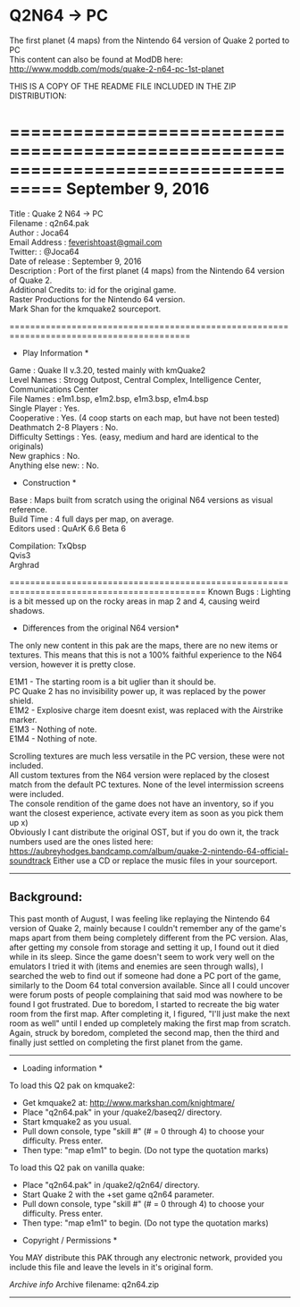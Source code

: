 # Q2N64 -> PC
The first planet (4 maps) from the Nintendo 64 version of Quake 2 ported to PC<br>
This content can also be found at ModDB here: http://www.moddb.com/mods/quake-2-n64-pc-1st-planet


THIS IS A COPY OF THE README FILE INCLUDED IN THE ZIP DISTRIBUTION:

===================================================================================
September 9, 2016
===================================================================================

Title                   : Quake 2 N64 -> PC<br>
Filename                : q2n64.pak <br>
Author                  : Joca64 <br>
Email Address           : feverishtoast@gmail.com <br>
Twitter:		: @Joca64 <br>
Date of release		: September 9, 2016 <br>
Description		: Port of the first planet (4 maps) from the Nintendo 64 version of Quake 2. <br>
Additional Credits to:	id for the original game.<br>
			Raster Productions for the Nintendo 64 version.<br>
			Mark Shan for the kmquake2 sourceport.<br>
			

=========================================================================================

* Play Information *

Game			: Quake II v.3.20, tested mainly with kmQuake2 <br>
Level Names      	: Strogg Outpost, Central Complex, Intelligence Center, Communications Center<br>
File Names		: e1m1.bsp, e1m2.bsp, e1m3.bsp, e1m4.bsp<br>
Single Player           : Yes.<br>
Cooperative 		: Yes. (4 coop starts on each map, but have not been tested)<br>
Deathmatch 2-8 Players  : No.<br>
Difficulty Settings     : Yes. (easy, medium and hard are identical to the originals)<br>
New graphics		: No.<br>
Anything else new:	: No.<br>

* Construction *

Base            : Maps built from scratch using the original N64 versions as visual reference.<br>
Build Time      : 4 full days per map, on average.<br>
Editors used    : QuArK 6.6 Beta 6<br>
		   	  

Compilation:	TxQbsp<br>
		Qvis3<br>
		Arghrad<br>

		
============================================================================================
Known Bugs      : Lighting is a bit messed up on the rocky areas in map 2 and 4, causing weird shadows.


* Differences from the original N64 version*

The only new content in this pak are the maps, there are no new items or textures. This means that this is not a 100% faithful experience to the N64 version, however it is pretty close.

E1M1 -	The starting room is a bit uglier than it should be.<br>
	PC Quake 2 has no invisibility power up, it was replaced by the power shield.<br>
E1M2 -	Explosive charge item doesnt exist, was replaced with the Airstrike marker.<br>
E1M3 -	Nothing of note.<br>
E1M4 -	Nothing of note.<br>

Scrolling textures are much less versatile in the PC version, these were not included.<br>
All custom textures from the N64 version were replaced by the closest match from the default PC textures. None of the level intermission screens were included.<br>
The console rendition of the game does not have an inventory, so if you want the closest experience, activate every item as soon as you pick them up x)<br>
Obviously I cant distribute the original OST, but if you do own it, the track numbers used are the ones listed here: https://aubreyhodges.bandcamp.com/album/quake-2-nintendo-64-official-soundtrack Either use a CD or replace the music files in your sourceport.<br>


--------------------------------------------------------------
Background:
--------------------------------------------------------------
This past month of August, I was feeling like replaying the Nintendo 64 version of Quake 2, mainly 
because I couldn't remember any of the game's maps apart from them being completely different
from the PC version. Alas, after getting my console from storage and setting it up, I found out
it died while in its sleep. Since the game doesn't seem to work very well on the emulators I tried it
with (items and enemies are seen through walls), I searched the web to find out if someone had done a PC
port of the game, similarly to the Doom 64 total conversion available. Since all I could uncover were
forum posts of people complaining that said mod was nowhere to be found I got frustrated.
Due to boredom, I started to recreate the big water room from the first map. After completing
it, I figured, "I'll just make the next room as well" until I ended up completely making the
first map from scratch. Again, struck by boredom, completed the second map, then the third and 
finally just settled on completing the first planet from the game.

--------------------------------------------------------------

* Loading information *

To load this Q2 pak on kmquake2:
- Get kmquake2 at: http://www.markshan.com/knightmare/
- Place "q2n64.pak" in your /quake2/baseq2/ directory.
- Start kmquake2 as you usual.
- Pull down console, type "skill #" (# = 0 through 4) to choose your difficulty. Press enter.
- Then type: "map e1m1" to begin.
(Do not type the quotation marks)

To load this Q2 pak on vanilla quake:
- Place "q2n64.pak" in /quake2/q2n64/ directory.
- Start Quake 2 with the +set game q2n64 parameter.
- Pull down console, type "skill #" (# = 0 through 4) to choose your difficulty. Press enter.
- Then type: "map e1m1" to begin.
(Do not type the quotation marks)
		 

* Copyright / Permissions *

You MAY distribute this PAK through any electronic network, provided you include this file 
and leave the levels in it's original form.

*Archive info*
Archive filename: q2n64.zip

---------
